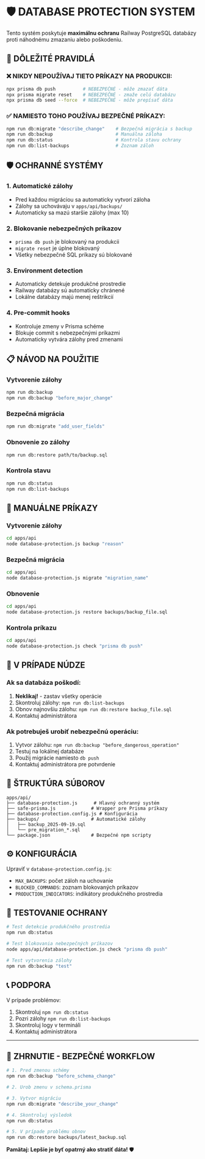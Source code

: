 # 🛡️ DATABASE PROTECTION SYSTEM

Tento systém poskytuje **maximálnu ochranu** Railway PostgreSQL databázy proti náhodnému zmazaniu alebo poškodeniu.

## 🚨 DÔLEŽITÉ PRAVIDLÁ

### ❌ NIKDY NEPOUŽÍVAJ TIETO PRÍKAZY NA PRODUKCII:
```bash
npx prisma db push          # NEBEZPEČNÉ - môže zmazať dáta
npx prisma migrate reset    # NEBEZPEČNÉ - zmaže celú databázu  
npx prisma db seed --force  # NEBEZPEČNÉ - môže prepísať dáta
```

### ✅ NAMIESTO TOHO POUŽÍVAJ BEZPEČNÉ PRÍKAZY:
```bash
npm run db:migrate "describe_change"    # Bezpečná migrácia s backup
npm run db:backup                       # Manuálna záloha
npm run db:status                       # Kontrola stavu ochrany
npm run db:list-backups                 # Zoznam záloh
```

## 🛡️ OCHRANNÉ SYSTÉMY

### 1. **Automatické zálohy**
- Pred každou migráciou sa automaticky vytvorí záloha
- Zálohy sa uchovávaju v `apps/api/backups/`
- Automaticky sa mazú staršie zálohy (max 10)

### 2. **Blokovanie nebezpečných príkazov**
- `prisma db push` je blokovaný na produkcii
- `migrate reset` je úplne blokovaný
- Všetky nebezpečné SQL príkazy sú blokované

### 3. **Environment detection**
- Automaticky detekuje produkčné prostredie
- Railway databázy sú automaticky chránené
- Lokálne databázy majú menej reštrikcií

### 4. **Pre-commit hooks**
- Kontroluje zmeny v Prisma schéme
- Blokuje commit s nebezpečnými príkazmi
- Automaticky vytvára zálohy pred zmenami

## 📋 NÁVOD NA POUŽITIE

### Vytvorenie zálohy
```bash
npm run db:backup
npm run db:backup "before_major_change"
```

### Bezpečná migrácia
```bash
npm run db:migrate "add_user_fields"
```

### Obnovenie zo zálohy
```bash
npm run db:restore path/to/backup.sql
```

### Kontrola stavu
```bash
npm run db:status
npm run db:list-backups
```

## 🔧 MANUÁLNE PRÍKAZY

### Vytvorenie zálohy
```bash
cd apps/api
node database-protection.js backup "reason"
```

### Bezpečná migrácia
```bash
cd apps/api  
node database-protection.js migrate "migration_name"
```

### Obnovenie
```bash
cd apps/api
node database-protection.js restore backups/backup_file.sql
```

### Kontrola príkazu
```bash
cd apps/api
node database-protection.js check "prisma db push"
```

## 🚨 V PRÍPADE NÚDZE

### Ak sa databáza poškodí:
1. **Neklikaj!** - zastav všetky operácie
2. Skontroluj zálohy: `npm run db:list-backups`
3. Obnov najnovšiu zálohu: `npm run db:restore backup_file.sql`
4. Kontaktuj administrátora

### Ak potrebuješ urobiť nebezpečnú operáciu:
1. Vytvor zálohu: `npm run db:backup "before_dangerous_operation"`
2. Testuj na lokálnej databáze
3. Použij migrácie namiesto `db push`
4. Kontaktuj administrátora pre potvrdenie

## 📁 ŠTRUKTÚRA SÚBOROV

```
apps/api/
├── database-protection.js      # Hlavný ochranný systém
├── safe-prisma.js             # Wrapper pre Prisma príkazy  
├── database-protection.config.js # Konfigurácia
├── backups/                   # Automatické zálohy
│   ├── backup_2025-09-19.sql
│   └── pre_migration_*.sql
└── package.json               # Bezpečné npm scripty
```

## ⚙️ KONFIGURÁCIA

Upraviť v `database-protection.config.js`:
- `MAX_BACKUPS`: počet záloh na uchovanie
- `BLOCKED_COMMANDS`: zoznam blokovaných príkazov
- `PRODUCTION_INDICATORS`: indikátory produkčného prostredia

## 🧪 TESTOVANIE OCHRANY

```bash
# Test detekcie produkčného prostredia
npm run db:status

# Test blokovania nebezpečných príkazov
node apps/api/database-protection.js check "prisma db push"

# Test vytvorenia zálohy
npm run db:backup "test"
```

## 📞 PODPORA

V prípade problémov:
1. Skontroluj `npm run db:status`
2. Pozri zálohy `npm run db:list-backups`  
3. Skontroluj logy v termináli
4. Kontaktuj administrátora

---

## 🎯 ZHRNUTIE - BEZPEČNÉ WORKFLOW

```bash
# 1. Pred zmenou schémy
npm run db:backup "before_schema_change"

# 2. Urob zmenu v schema.prisma

# 3. Vytvor migráciu
npm run db:migrate "describe_your_change"

# 4. Skontroluj výsledok
npm run db:status

# 5. V prípade problému obnov
npm run db:restore backups/latest_backup.sql
```

**Pamätaj: Lepšie je byť opatrný ako stratiť dáta!** 🛡️
